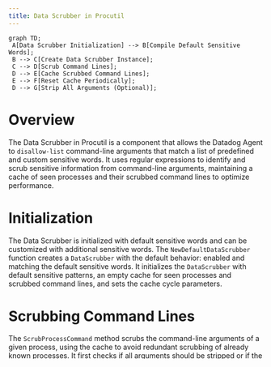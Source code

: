 ```yaml
---
title: Data Scrubber in Procutil
---
```

```mermaid
graph TD;
 A[Data Scrubber Initialization] --> B[Compile Default Sensitive Words];
 B --> C[Create Data Scrubber Instance];
 C --> D[Scrub Command Lines];
 D --> E[Cache Scrubbed Command Lines];
 E --> F[Reset Cache Periodically];
 D --> G[Strip All Arguments (Optional)];
```

# Overview

The Data Scrubber in Procutil is a component that allows the Datadog Agent to <SwmToken path="pkg/process/procutil/data_scrubber.go" pos="32:12:14" line-data="// DataScrubber allows the agent to disallow-list cmdline arguments that match">`disallow-list`</SwmToken> command-line arguments that match a list of predefined and custom sensitive words. It uses regular expressions to identify and scrub sensitive information from command-line arguments, maintaining a cache of seen processes and their scrubbed command lines to optimize performance.

# Initialization

The Data Scrubber is initialized with default sensitive words and can be customized with additional sensitive words. The <SwmToken path="pkg/process/procutil/data_scrubber.go" pos="44:2:2" line-data="// NewDefaultDataScrubber creates a DataScrubber with the default behavior: enabled">`NewDefaultDataScrubber`</SwmToken> function creates a <SwmToken path="pkg/process/procutil/data_scrubber.go" pos="130:6:6" line-data="func (ds *DataScrubber) ScrubProcessCommand(p *Process) []string {">`DataScrubber`</SwmToken> with the default behavior: enabled and matching the default sensitive words. It initializes the <SwmToken path="pkg/process/procutil/data_scrubber.go" pos="130:6:6" line-data="func (ds *DataScrubber) ScrubProcessCommand(p *Process) []string {">`DataScrubber`</SwmToken> with default sensitive patterns, an empty cache for seen processes and scrubbed command lines, and sets the cache cycle parameters.

# Scrubbing Command Lines

The <SwmToken path="pkg/process/procutil/data_scrubber.go" pos="128:2:2" line-data="// ScrubProcessCommand uses a cache memory to avoid scrubbing already known">`ScrubProcessCommand`</SwmToken> method scrubs the command-line arguments of a given process, using the cache to avoid redundant scrubbing of already known processes. It first checks if all arguments should be stripped or if the scrubber is disabled. If not, it creates a unique process key and checks if the process has been seen before. If not, it scrubs the command line and stores the result in the cache.

<SwmSnippet path="/pkg/process/procutil/data_scrubber.go" line="128">

---

The <SwmToken path="pkg/process/procutil/data_scrubber.go" pos="128:2:2" line-data="// ScrubProcessCommand uses a cache memory to avoid scrubbing already known">`ScrubProcessCommand`</SwmToken> method uses a cache to avoid scrubbing already known process command lines.

```go
// ScrubProcessCommand uses a cache memory to avoid scrubbing already known
// process' cmdlines
func (ds *DataScrubber) ScrubProcessCommand(p *Process) []string {
	if ds.StripAllArguments {
		return ds.stripArguments(p.Cmdline)
	}

	if !ds.Enabled {
		return p.Cmdline
	}

	pKey := createProcessKey(p)
	if _, ok := ds.seenProcess[pKey]; !ok {
		ds.seenProcess[pKey] = struct{}{}
		if scrubbed, changed := ds.ScrubCommand(p.Cmdline); changed {
			ds.scrubbedCmdlines[pKey] = scrubbed
		}
	}

	if scrubbed, ok := ds.scrubbedCmdlines[pKey]; ok {
		return scrubbed
```

---

</SwmSnippet>

# Scrubbing Sensitive Information

The <SwmToken path="pkg/process/procutil/data_scrubber.go" pos="142:12:12" line-data="		if scrubbed, changed := ds.ScrubCommand(p.Cmdline); changed {">`ScrubCommand`</SwmToken> method hides the argument value for any key which matches a sensitive word pattern. It returns the updated command line and a boolean indicating whether any changes were made. It performs a fast check using a direct pattern and then uses regular expressions to replace sensitive values with asterisks.

<SwmSnippet path="/pkg/process/procutil/data_scrubber.go" line="164">

---

The <SwmToken path="pkg/process/procutil/data_scrubber.go" pos="164:2:2" line-data="// ScrubCommand hides the argument value for any key which matches a &quot;sensitive word&quot; pattern.">`ScrubCommand`</SwmToken> method hides the argument value for any key which matches a sensitive word pattern.

```go
// ScrubCommand hides the argument value for any key which matches a "sensitive word" pattern.
// It returns the updated cmdline, as well as a boolean representing whether it was scrubbed
func (ds *DataScrubber) ScrubCommand(cmdline []string) ([]string, bool) {
	newCmdline := cmdline
	rawCmdline := strings.Join(cmdline, " ")
	lowerCaseCmdline := strings.ToLower(rawCmdline)
	changed := false
	for _, pattern := range ds.SensitivePatterns {
		// fast check with direct pattern
		if !strings.Contains(lowerCaseCmdline, pattern.FastCheck) {
			continue
		}

		if pattern.Re.MatchString(rawCmdline) {
			changed = true
			rawCmdline = pattern.Re.ReplaceAllString(rawCmdline, "${key}${delimiter}********")
		}
	}

	if changed {
```

---

</SwmSnippet>

# Compiling Sensitive Words

The <SwmToken path="pkg/process/procutil/data_scrubber.go" pos="60:2:2" line-data="// CompileStringsToRegex compile each word in the slice into a regex pattern to match">`CompileStringsToRegex`</SwmToken> function compiles a list of sensitive words into regular expression patterns that the Data Scrubber uses to identify sensitive information in command-line arguments.

<SwmSnippet path="/pkg/process/procutil/data_scrubber.go" line="60">

---

The <SwmToken path="pkg/process/procutil/data_scrubber.go" pos="60:2:2" line-data="// CompileStringsToRegex compile each word in the slice into a regex pattern to match">`CompileStringsToRegex`</SwmToken> function compiles a list of sensitive words into regular expression patterns.

```go
// CompileStringsToRegex compile each word in the slice into a regex pattern to match
// against the cmdline arguments
// The word must contain only word characters ([a-zA-z0-9_]) or wildcards *
func CompileStringsToRegex(words []string) []DataScrubberPattern {
	compiledRegexps := make([]DataScrubberPattern, 0, len(words))

	// forbiddenSymbolsRegex defined in `data_scrubber_<platform>.go` because it's platform dependent
	forbiddenSymbols := regexp.MustCompile(forbiddenSymbolsRegex)

	for _, word := range words {
		if forbiddenSymbols.MatchString(word) {
			log.Warnf("data scrubber: %s skipped. The sensitive word must "+
				"contain only alphanumeric characters, underscores or wildcards ('*')", word)
			continue
		}

		if word == "*" {
			log.Warn("data scrubber: ignoring wildcard-only ('*') sensitive word as it is not supported")
			continue
		}
```

---

</SwmSnippet>

# Cache Management

The Data Scrubber maintains a cache of seen processes and their scrubbed command lines to optimize performance. The cache is periodically reset to ensure that it does not grow indefinitely. The <SwmToken path="pkg/process/procutil/data_scrubber.go" pos="153:2:2" line-data="// IncrementCacheAge increments one cycle of cache memory age. If it reaches">`IncrementCacheAge`</SwmToken> method increments the cache age and resets the cache if it reaches the maximum number of cycles.

<SwmSnippet path="/pkg/process/procutil/data_scrubber.go" line="153">

---

The <SwmToken path="pkg/process/procutil/data_scrubber.go" pos="153:2:2" line-data="// IncrementCacheAge increments one cycle of cache memory age. If it reaches">`IncrementCacheAge`</SwmToken> method increments the cache age and resets the cache if it reaches the maximum number of cycles.

```go
// IncrementCacheAge increments one cycle of cache memory age. If it reaches
// cacheMaxCycles, the cache is restarted
func (ds *DataScrubber) IncrementCacheAge() {
	ds.cacheCycles++
	if ds.cacheCycles == ds.cacheMaxCycles {
		ds.seenProcess = make(map[processCacheKey]struct{})
		ds.scrubbedCmdlines = make(map[processCacheKey][]string)
		ds.cacheCycles = 0
	}
}
```

---

</SwmSnippet>

&nbsp;

*This is an auto-generated document by Swimm AI 🌊 and has not yet been verified by a human*

<SwmMeta version="3.0.0" repo-id="Z2l0aHViJTNBJTNBZGF0YWRvZy1hZ2VudCUzQSUzQVN3aW1tLURlbW8=" repo-name="datadog-agent"><sup>Powered by [Swimm](/)</sup></SwmMeta>
